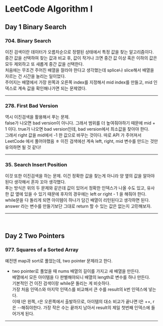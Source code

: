 # LeetCode Algorithm I

## Day 1 Binary Search

### 704. Binary Search

이진 검색이란 데이터가 오름차순으로 정렬된 상태에서 특정 값을 찾는 알고리즘이다.
중간 값을 선택하여 찾는 값과 비교 후, 값이 작거나 크면 중간 값 이상 혹은 이하의 값은 모두 제외하고 또 새롭게 중간 값을 선택한다.  
처음에는 무조건 주어진 배열을 잘라야 한다고 생각했는데 splice나 slice해서 배열을 자르는 건 시간을 늘리는 일이었다.  
주어지는 배열에서 가장 왼쪽과 오른쪽 index를 지정해서 mid index를 만들고, mid 인덱스로 계속 값을 확인해나가면 되는 문제였다.

---

### 278. First Bad Version

역시 이진검색을 활용해서 푸는 문제.  
false가 나오면 bad version이 아니다. 그래서 범위를 더 높여줘야하기 때문에 mid + 1 이다.
true가 나오면 bad version인데, bad version에서 최소값을 찾아야 한다.  
그래서 right 값을 mid에서 -1 한 값으로 바꾸는 것이다.
따로 API 가 주어져서 LeetCode 에서 풀어야했음 ㅎ
이진 검색에선 계속 left, right, mid 변수를 만드는 것만 유의하면 될 것 같다!

---

### 35. Search Insert Position

이것 또한 이진검색을 하는 문제.
이건 정확한 값을 찾는게 아니라 양 옆의 값을 알아야 된다 생각해서 혼자 꼬아 생각했다.  
푸는 방식은 위의 두 문제와 같은데 값이 있어서 정확한 인덱스가 나올 수도 있고, 유사한 값 옆에 있을 수 있기 때문에 후자의 경우에는 left or right - 1 을 해줘야 한다.  
while문을 다 돌리게 되면 아이템이 하나가 담긴 배열이 리턴된다고 생각하면 된다.  
answer 라는 변수를 만들기보단 그대로 return 할 수 있는 값은 없는지 고민해보자.

---

<br>

## Day 2 Two Pointers

### 977. Squares of a Sorted Array

예전엔 map과 sort로 풀었는데, two pointer 문제라고 한다.

- two pointer로 풀었을 때
  nums 배열의 길이를 가지고 새 배열을 만든다.  
  배열에서 모든 아이템을 다 판별해야되니 배열의 length로 변수를 하나 만든다.  
  기본적인 건 이진 검색이랑 while문 돌리는 게 비슷하다.  
  가장 처음 인덱스와 마지막 인덱스를 비교해서 큰 수를 result의 k번 인덱스에 넣는다.  
  이때 l은 왼쪽, r은 오른쪽에서 출발하므로, 아이템의 대소 비교가 끝나면 l은 ++, r은 --해줘야한다.
  가장 작은 수는 끝까지 남아서 result의 제일 첫번째 인덱스에 들어가게 된다.

---
